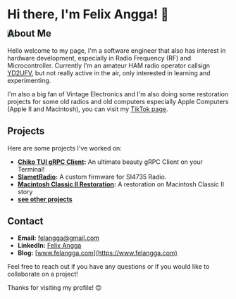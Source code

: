 # Hi there, I'm Felix Angga! 👋

<div style="margin-bottom: -50px; padding: 0;">
    <img src="https://reimaginedreadme-lilac.vercel.app/api/embed/felangga?panels=userstatistics,toplanguages,commitgraph,toprepositories"/>
</div>

## About Me
Hello welcome to my page, I'm a software engineer that also has interest in hardware development, especially in Radio Frequency (RF) and Microcontroller. Currently I'm an amateur HAM radio operator callsign [YD2UFV](https://www.qrz.com/db/YD2UFV), but not really active in the air, only interested in learning and experimenting. 

I'm also a big fan of Vintage Electronics and I'm also doing some restoration projects for some old radios and old computers especially Apple Computers (Apple II and Macintosh), you can visit my [TikTok page](https://www.tiktok.com/@erlandelectro). 

## Projects
Here are some projects I've worked on:
- **[Chiko TUI gRPC Client](https://github.com/felangga/chiko):** An ultimate beauty gRPC Client on your Terminal!
- **[SlametRadio](https://github.com/felangga/slametradio):** A custom firmware for SI4735 Radio.
- **[Macintosh Classic II Restoration](https://felangga.com/macintosh-classic-ii-restoration/):** A restoration on Macintosh Classic II story
- **[see other projects](https://github.com/felangga?tab=repositories)**



## Contact
- **Email:** [felangga@gmail.com](mailto:felangga@gmail.com)
- **LinkedIn:** [Felix Angga](https://www.linkedin.com/in/felangga/)
- **Blog:** [www.felangga.com](https://www.felangga.com)

Feel free to reach out if you have any questions or if you would like to collaborate on a project!

Thanks for visiting my profile! 😊
